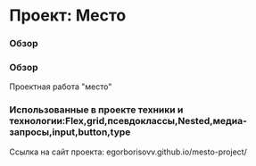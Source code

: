 # Проект: Место

### Обзор

### Обзор
Проектная работа "место"
### Использованные в проекте техники и технологии:Flex,grid,псевдоклассы,Nested,медиа-запросы,input,button,type


Ссылка на сайт проекта: egorborisovv.github.io/mesto-project/
